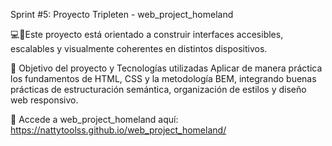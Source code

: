 Sprint #5: Proyecto Tripleten - web_project_homeland

💻📱Este proyecto está orientado a construir interfaces accesibles, escalables y visualmente coherentes en distintos dispositivos.

🎯 Objetivo del proyecto y Tecnologías utilizadas
Aplicar de manera práctica los fundamentos de HTML, CSS y la metodología BEM, integrando buenas prácticas de estructuración semántica, organización de estilos y diseño web responsivo.

🔗 Accede a web_project_homeland aquí: https://nattytoolss.github.io/web_project_homeland/
